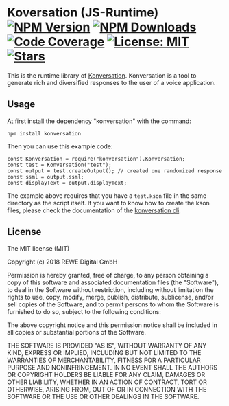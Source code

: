 # Koversation (JS-Runtime) [![NPM Version][npm-image]][npm-url] [![NPM Downloads][downloads-image]][downloads-url] [![Code Coverage][codecov-img]][codecov-url] [![License: MIT][mit-image]][mit-url] [![Stars][star-img]][star-url]

This is the runtime library of [Konversation][github-url]. Konversation is a tool to generate rich and
diversified responses to the user of a voice application.

## Usage

At first install the dependency "konversation" with the command:

    npm install konversation

Then you can use this example code:

    const Konversation = require("konversation").Konversation;
    const test = Konversation("test");
    const output = test.createOutput(); // created one randomized response
    const ssml = output.ssml;
    const displayText = output.displayText;
    
The example above requires that you have a `test.kson` file in the same directory as the script itself.
If you want to know how to create the kson files, please check the documentation of the
[konversation cli][cli-readme-url].

## License

The MIT license (MIT)

Copyright (c) 2018 REWE Digital GmbH

Permission is hereby granted, free of charge, to any person obtaining a copy of this software and associated
documentation files (the "Software"), to deal in the Software without restriction, including without limitation the
rights to use, copy, modify, merge, publish, distribute, sublicense, and/or sell copies of the Software, and to permit
persons to whom the Software is furnished to do so, subject to the following conditions:

The above copyright notice and this permission notice shall be included in all copies or substantial portions of the
Software.

THE SOFTWARE IS PROVIDED "AS IS", WITHOUT WARRANTY OF ANY KIND, EXPRESS OR IMPLIED, INCLUDING BUT NOT LIMITED TO THE
WARRANTIES OF MERCHANTABILITY, FITNESS FOR A PARTICULAR PURPOSE AND NONINFRINGEMENT. IN NO EVENT SHALL THE AUTHORS OR
COPYRIGHT HOLDERS BE LIABLE FOR ANY CLAIM, DAMAGES OR OTHER LIABILITY, WHETHER IN AN ACTION OF CONTRACT, TORT OR
OTHERWISE, ARISING FROM, OUT OF OR IN CONNECTION WITH THE SOFTWARE OR THE USE OR OTHER DEALINGS IN THE SOFTWARE.

[travis-image]: https://travis-ci.com/rewe-digital-incubator/Konversation.svg?branch=master
[travis-url]: https://travis-ci.com/rewe-digital-incubator/Konversation
[npm-image]: https://img.shields.io/npm/v/konversation.svg
[npm-url]: https://npmjs.org/package/konversation
[downloads-image]: https://img.shields.io/npm/dm/konversation.svg
[downloads-url]: https://npmjs.org/package/konversation
[codecov-img]: http://codecov.io/github/rewe-digital-incubator/Konversation/coverage.svg?branch=master
[codecov-url]: http://codecov.io/github/rewe-digital-incubator/Konversation?branch=master
[mit-image]: https://img.shields.io/badge/License-MIT-yellow.svg
[mit-url]: https://opensource.org/licenses/MIT
[github-url]: https://github.com/rewe-digital-incubator/Konversation
[cli-readme-url]: https://github.com/rewe-digital-incubator/Konversation/blob/master/cli/readme.md
[star-img]: https://img.shields.io/github/stars/rewe-digital-incubator/Konversation.svg?style=social&label=Star&maxAge=3600
[star-url]: https://github.com/rewe-digital-incubator/Konversation/stargazers